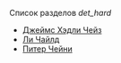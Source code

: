Список разделов *det_hard*

* [Джеймс Хэдли Чейз](Джеймс%20Хэдли%20Чейз)
* [Ли Чайлд](Ли%20Чайлд)
* [Питер Чейни](Питер%20Чейни)